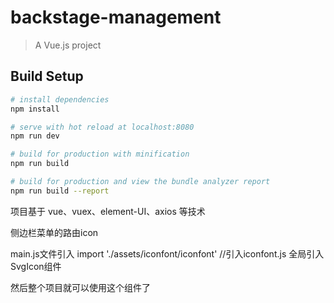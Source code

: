 # backstage-management

> A Vue.js project

## Build Setup

``` bash
# install dependencies
npm install

# serve with hot reload at localhost:8080
npm run dev

# build for production with minification
npm run build

# build for production and view the bundle analyzer report
npm run build --report
```


项目基于 vue、vuex、element-UI、axios 等技术

侧边栏菜单的路由icon

main.js文件引入
import './assets/iconfont/iconfont' //引入iconfont.js
全局引入SvgIcon组件

然后整个项目就可以使用这个组件了
<svg-icon icon-class="icon名称" />

